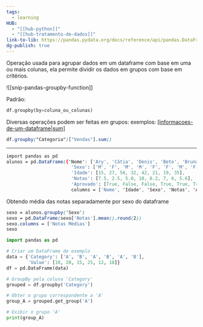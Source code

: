 ```yaml
---
tags:
  - learning
HUB:
  - "[[hub-python]]"
  - "[[hub-tratamento-de-dados]]"
link-to-lib: https://pandas.pydata.org/docs/reference/api/pandas.DataFrame.groupby.html
dg-publish: true
---
```

Operação usada para agrupar dados em um dataframe com base em uma ou mais colunas, ela permite dividir os dados em grupos com base em critérios.

![[snip-pandas-groupby-function]]


Padrão:
```python
df.groupby(by=coluna_ou_colunas)
```
Diversas operações podem ser feitas em grupos:
exemplos:
[[informacoes-de-um-dataframe|sum]]()
```css
df.groupby("Categoria")["Vendas"].sum()
```

---

```css
import pandas as pd
alunos = pd.DataFrame({'Nome': ['Ary', 'Cátia', 'Denis', 'Beto', 'Bruna', 'Dara', 'Carlos', 'Alice'], 
                        'Sexo': ['M', 'F', 'M', 'M', 'F', 'F', 'M', 'F'], 
                        'Idade': [15, 27, 56, 32, 42, 21, 19, 35], 
                        'Notas': [7.5, 2.5, 5.0, 10, 8.2, 7, 6, 5.6], 
                        'Aprovado': [True, False, False, True, True, True, False, False]}, 
                        columns = ['Nome', 'Idade', 'Sexo', 'Notas', 'Aprovado'])
```
Obtendo média das notas separadamente por sexo do dataframe
```css
sexo = alunos.groupby('Sexo')
sexo = pd.DataFrame(sexo['Notas'].mean().round(2))
sexo.columns = ['Notas Médias']
sexo
```

```python
import pandas as pd

# Criar um DataFrame de exemplo
data = {'Category': ['A', 'B', 'A', 'B', 'A', 'B'],
        'Value': [10, 20, 15, 25, 12, 18]}
df = pd.DataFrame(data)

# GroupBy pela coluna 'Category'
grouped = df.groupby('Category')

# Obter o grupo correspondente a 'A'
group_A = grouped.get_group('A')

# Exibir o grupo 'A'
print(group_A)

```
